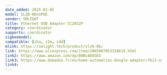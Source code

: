 ```yaml
---
date_added: 2025-02-05
model: SLZB-06noPOE
vendor: SMLIGHT
title: Ethernet USB Adapter CC2652P
category: coordinator
supports: coordinator
zigbeemodel:
compatible: [zha, z2m, z4d]
mlink: https://smlight.tech/product/slzb-06/
link: https://www.aliexpress.com/item/1005007053318619.html
link2: https://www.amazon.com/dp/B0BL6DQSB3
link3: https://www.domadoo.fr/en/home-automation-dongle-adapter/7613-smlight-usb-ethernet-zigbee-30-adapter-cc2652p-non-poe-version.html
link4: 
---
```


